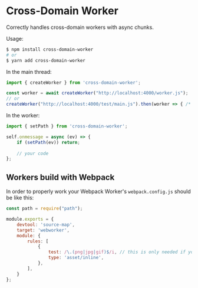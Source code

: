 Cross-Domain Worker
===================

Correctly handles cross-domain workers with async chunks.

Usage:

```bash
$ npm install cross-domain-worker
# or
$ yarn add cross-domain-worker
```

In the main thread:

```js
import { createWorker } from 'cross-domain-worker';

const worker = await createWorker("http://localhost:4000/worker.js");
// or
createWorker("http://localhost:4000/test/main.js").then(worker => { /* your code */ });
```

In the worker:

```js
import { setPath } from 'cross-domain-worker';

self.onmessage = async (ev) => {
    if (setPath(ev)) return;
    
    // your code
};
```

## Workers build with Webpack

In order to properly work your Webpack Worker's `webpack.config.js` should be like this:

```js
const path = require("path");

module.exports = {
    devtool: 'source-map',
    target: 'webworker',
    module: {
        rules: [
            {
                test: /\.(png|jpg|gif)$/i, // this is only needed if you plan to add images to compilation
                type: 'asset/inline',
            },
        ],
    }
};

```
